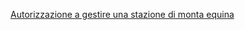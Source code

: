 [Autorizzazione a gestire una stazione di monta equina]({{site.baseurl}}/schede/autstazionemontaequina/imprese/index.html)

